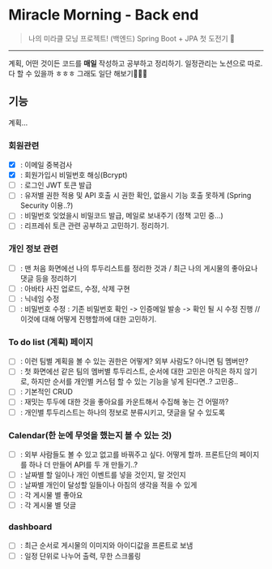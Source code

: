 # Miracle Morning - Back end 

> 나의 미라클 모닝 프로젝트! (백엔드)
Spring Boot + JPA 첫 도전기 🥸     


---
계획, 어떤 것이든 코드를 **매일** 작성하고 공부하고 정리하기. 일정관리는 노션으로 따로.    
다 할 수 있을까 ㅎㅎㅎ 그래도 일단 해보기🤾🏻‍♂️


## 기능
계획...

### 회원관련 
- [x] : 이메일 중복검사   
- [x] : 회원가입시 비밀번호 해싱(Bcrypt)   
- [ ] : 로그인 JWT 토큰 발급
- [ ] : 유저별 권한 적용 및 API 호출 시 권한 확인, 없을시 기능 호출 못하게 (Spring Security 이용..?) 
- [ ] : 비밀번호 잊었을시 비밀코드 발급, 메일로 보내주기 (정책 고민 중...)   
- [ ] : 리프레쉬 토큰 관련 공부하고 고민하기. 정리하기.

### 개인 정보 관련
- [ ] : 맨 처음 화면에선 나의 투두리스트를 정리한 것과 / 최근 나의 게시물의 좋아요나 댓글 등을 정리하기  
- [ ] : 아바타 사진 업로드, 수정, 삭제 구현
- [ ] : 닉네임 수정
- [ ] : 비밀번호 수정 : 기존 비밀번호 확인 -> 인증메일 발송 -> 확인 될 시 수정 진행 // 이것에 대해 어떻게 진행할까에 대한 고민하기. 

### To do list (계획) 페이지
- [ ] : 이런 팀별 계획을 볼 수 있는 권한은 어떻게? 외부 사람도? 아니면 팀 멤버만?
- [ ] : 첫 화면에선 같은 팀의 멤버별 투두리스트, 순서에 대한 고민은 아직은 하지 않기로, 하지만 순서를 개인별 커스텀 할 수 있는 기능을 넣게 된다면..? 고민중..
- [ ] : 기본적인 CRUD
- [ ] : 재밋는 투두에 대한 것을 좋아요를 카운트해서 수집해 놓는 건 어떨까?     
- [ ] : 개인별 투두리스트는 하나의 정보로 분류시키고, 댓글을 달 수 있도록 

### Calendar(한 눈에 무엇을 했는지 볼 수 있는 것)
- [ ] : 외부 사람들도 볼 수 있고 없고를 바꿔주고 싶다. 어떻게 할까. 프론트단의 페이지를 하나 더 만들어 API를 두 개 만들기..?
- [ ] : 날짜별 할 일이나 개인 이벤트를 넣을 것인지, 말 것인지
- [ ] : 날짜별 개인이 달성할 일들이나 아침의 생각을 적을 수 있게
- [ ] : 각 게시물 별 좋아요
- [ ] : 각 게시물 별 덧글 

### dashboard 
- [ ] : 최근 순서로 게시물의 이미지와 아이디값을 프론트로 보냄
- [ ] : 일정 단위로 나누어 출력, 무한 스크롤링 
